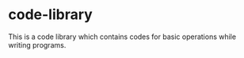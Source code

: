 # code-library
This is a code library which contains codes for basic operations while writing programs.
